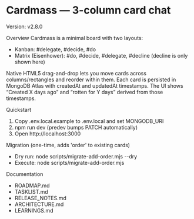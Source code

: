 # Cardmass — 3-column card chat

Version: v2.8.0

Overview
Cardmass is a minimal board with two layouts:
- Kanban: #delegate, #decide, #do
- Matrix (Eisenhower): #do, #decide, #delegate, #decline (decline is only shown here)

Native HTML5 drag-and-drop lets you move cards across columns/rectangles and reorder within them. Each card is persisted in MongoDB Atlas with createdAt and updatedAt timestamps. The UI shows “Created X days ago” and “rotten for Y days” derived from those timestamps.

Quickstart
1) Copy .env.local.example to .env.local and set MONGODB_URI
2) npm run dev (predev bumps PATCH automatically)
3) Open http://localhost:3000

Migration (one-time, adds 'order' to existing cards)
- Dry run: node scripts/migrate-add-order.mjs --dry
- Execute: node scripts/migrate-add-order.mjs

Documentation
- ROADMAP.md
- TASKLIST.md
- RELEASE_NOTES.md
- ARCHITECTURE.md
- LEARNINGS.md
